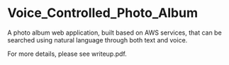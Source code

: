 # Voice_Controlled_Photo_Album

A photo album web application, built based on AWS services, that can be searched using natural language through both text and voice.

For more details, please see writeup.pdf.
